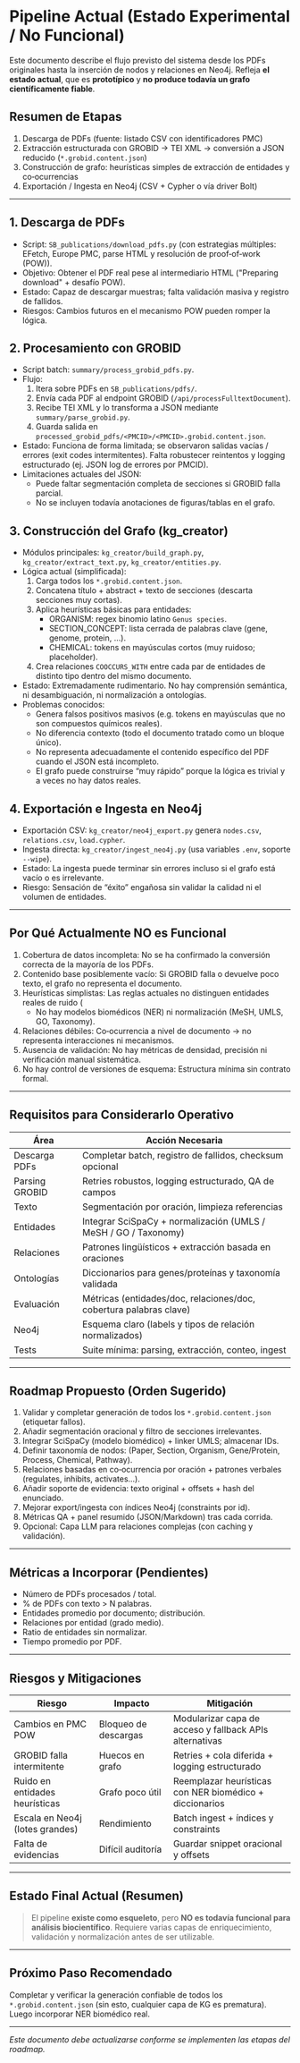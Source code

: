 # Pipeline Actual (Estado Experimental / No Funcional)

Este documento describe el flujo previsto del sistema desde los PDFs originales hasta la inserción de nodos y relaciones en Neo4j. Refleja **el estado actual**, que es **prototípico** y **no produce todavía un grafo científicamente fiable**.

## Resumen de Etapas
1. Descarga de PDFs (fuente: listado CSV con identificadores PMC)
2. Extracción estructurada con GROBID → TEI XML → conversión a JSON reducido (`*.grobid.content.json`)
3. Construcción de grafo: heurísticas simples de extracción de entidades y co‑ocurrencias
4. Exportación / Ingesta en Neo4j (CSV + Cypher o vía driver Bolt)

---
## 1. Descarga de PDFs
- Script: `SB_publications/download_pdfs.py` (con estrategias múltiples: EFetch, Europe PMC, parse HTML y resolución de proof‑of‑work (POW)).
- Objetivo: Obtener el PDF real pese al intermediario HTML ("Preparing download" + desafío POW).
- Estado: Capaz de descargar muestras; falta validación masiva y registro de fallidos.
- Riesgos: Cambios futuros en el mecanismo POW pueden romper la lógica.

## 2. Procesamiento con GROBID
- Script batch: `summary/process_grobid_pdfs.py`.
- Flujo:
  1. Itera sobre PDFs en `SB_publications/pdfs/`.
  2. Envía cada PDF al endpoint GROBID (`/api/processFulltextDocument`).
  3. Recibe TEI XML y lo transforma a JSON mediante `summary/parse_grobid.py`.
  4. Guarda salida en `processed_grobid_pdfs/<PMCID>/<PMCID>.grobid.content.json`.
- Estado: Funciona de forma limitada; se observaron salidas vacías / errores (exit codes intermitentes). Falta robustecer reintentos y logging estructurado (ej. JSON log de errores por PMCID).
- Limitaciones actuales del JSON:
  - Puede faltar segmentación completa de secciones si GROBID falla parcial.
  - No se incluyen todavía anotaciones de figuras/tablas en el grafo.

## 3. Construcción del Grafo (kg_creator)
- Módulos principales: `kg_creator/build_graph.py`, `kg_creator/extract_text.py`, `kg_creator/entities.py`.
- Lógica actual (simplificada):
  1. Carga todos los `*.grobid.content.json`.
  2. Concatena título + abstract + texto de secciones (descarta secciones muy cortas).
  3. Aplica heurísticas básicas para entidades:
     - ORGANISM: regex binomio latino `Genus species`.
     - SECTION_CONCEPT: lista cerrada de palabras clave (gene, genome, protein, ...).
     - CHEMICAL: tokens en mayúsculas cortos (muy ruidoso; placeholder).
  4. Crea relaciones `COOCCURS_WITH` entre cada par de entidades de distinto tipo dentro del mismo documento.
- Estado: Extremadamente rudimentario. No hay comprensión semántica, ni desambiguación, ni normalización a ontologías.
- Problemas conocidos:
  - Genera falsos positivos masivos (e.g. tokens en mayúsculas que no son compuestos químicos reales).
  - No diferencia contexto (todo el documento tratado como un bloque único).
  - No representa adecuadamente el contenido específico del PDF cuando el JSON está incompleto.
  - El grafo puede construirse “muy rápido” porque la lógica es trivial y a veces no hay datos reales.

## 4. Exportación e Ingesta en Neo4j
- Exportación CSV: `kg_creator/neo4j_export.py` genera `nodes.csv`, `relations.csv`, `load.cypher`.
- Ingesta directa: `kg_creator/ingest_neo4j.py` (usa variables `.env`, soporte `--wipe`).
- Estado: La ingesta puede terminar sin errores incluso si el grafo está vacío o es irrelevante.
- Riesgo: Sensación de “éxito” engañosa sin validar la calidad ni el volumen de entidades.

---
## Por Qué Actualmente NO es Funcional
1. Cobertura de datos incompleta: No se ha confirmado la conversión correcta de la mayoría de los PDFs.
2. Contenido base posiblemente vacío: Si GROBID falla o devuelve poco texto, el grafo no representa el documento.
3. Heurísticas simplistas: Las reglas actuales no distinguen entidades reales de ruido (
   - No hay modelos biomédicos (NER) ni normalización (MeSH, UMLS, GO, Taxonomy).
4. Relaciones débiles: Co‑ocurrencia a nivel de documento → no representa interacciones ni mecanismos.
5. Ausencia de validación: No hay métricas de densidad, precisión ni verificación manual sistemática.
6. No hay control de versiones de esquema: Estructura mínima sin contrato formal.

---
## Requisitos para Considerarlo Operativo
| Área | Acción Necesaria |
|------|------------------|
| Descarga PDFs | Completar batch, registro de fallidos, checksum opcional |
| Parsing GROBID | Retries robustos, logging estructurado, QA de campos |
| Texto | Segmentación por oración, limpieza referencias |
| Entidades | Integrar SciSpaCy + normalización (UMLS / MeSH / GO / Taxonomy) |
| Relaciones | Patrones lingüísticos + extracción basada en oraciones |
| Ontologías | Diccionarios para genes/proteínas y taxonomía validada |
| Evaluación | Métricas (entidades/doc, relaciones/doc, cobertura palabras clave) |
| Neo4j | Esquema claro (labels y tipos de relación normalizados) |
| Tests | Suite mínima: parsing, extracción, conteo, ingest |

---
## Roadmap Propuesto (Orden Sugerido)
1. Validar y completar generación de todos los `*.grobid.content.json` (etiquetar fallos).
2. Añadir segmentación oracional y filtro de secciones irrelevantes.
3. Integrar SciSpaCy (modelo biomédico) + linker UMLS; almacenar IDs.
4. Definir taxonomía de nodos: (Paper, Section, Organism, Gene/Protein, Process, Chemical, Pathway).
5. Relaciones basadas en co‑ocurrencia por oración + patrones verbales (regulates, inhibits, activates...).
6. Añadir soporte de evidencia: texto original + offsets + hash del enunciado.
7. Mejorar export/ingesta con índices Neo4j (constraints por id). 
8. Métricas QA + panel resumido (JSON/Markdown) tras cada corrida.
9. Opcional: Capa LLM para relaciones complejas (con caching y validación).

---
## Métricas a Incorporar (Pendientes)
- Número de PDFs procesados / total.
- % de PDFs con texto > N palabras.
- Entidades promedio por documento; distribución.
- Relaciones por entidad (grado medio).
- Ratio de entidades sin normalizar.
- Tiempo promedio por PDF.

---
## Riesgos y Mitigaciones
| Riesgo | Impacto | Mitigación |
|--------|---------|------------|
| Cambios en PMC POW | Bloqueo de descargas | Modularizar capa de acceso y fallback APIs alternativas |
| GROBID falla intermitente | Huecos en grafo | Retries + cola diferida + logging estructurado |
| Ruido en entidades heurísticas | Grafo poco útil | Reemplazar heurísticas con NER biomédico + diccionarios |
| Escala en Neo4j (lotes grandes) | Rendimiento | Batch ingest + índices y constraints |
| Falta de evidencias | Difícil auditoría | Guardar snippet oracional y offsets |

---
## Estado Final Actual (Resumen)
> El pipeline **existe como esqueleto**, pero **NO es todavía funcional para análisis biocientífico**. Requiere varias capas de enriquecimiento, validación y normalización antes de ser utilizable.

---
## Próximo Paso Recomendado
Completar y verificar la generación confiable de todos los `*.grobid.content.json` (sin esto, cualquier capa de KG es prematura). Luego incorporar NER biomédico real.

---
*Este documento debe actualizarse conforme se implementen las etapas del roadmap.*
